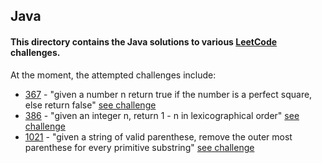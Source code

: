 ## Java
  
   #### This directory contains the Java solutions to various [LeetCode](https://leetcode.com/problemset/all/) challenges.
   
   At the moment, the attempted challenges include:
   - [367](https://github.com/shivangdubey/HacktoberFest2020/blob/master/LeetCode/Java/367.java) - "given a number n return true if the number is a perfect square, else return false" [see challenge](https://leetcode.com/problems/valid-perfect-square/)
   - [386](https://github.com/shivangdubey/HacktoberFest2020/blob/master/LeetCode/Java/386.java) - "given an integer n, return 1 - n in lexicographical order" [see challenge](https://leetcode.com/problems/lexicographical-numbers/)
   - [1021](https://github.com/shivangdubey/HacktoberFest2020/blob/master/LeetCode/Java/1021.java) - "given a string of valid parenthese, remove the outer most parenthese for every primitive substring" [see challenge](https://leetcode.com/problems/remove-outermost-parentheses/)

